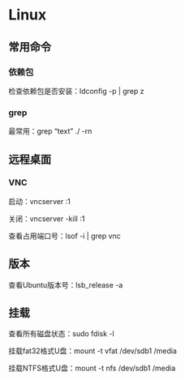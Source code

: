 # Linux

## 常用命令

### 依赖包

检查依赖包是否安装：ldconfig -p | grep z

### grep

最常用：grep “text” ./ -rn



## 远程桌面

### VNC

启动：vncserver :1

关闭：vncserver -kill :1

查看占用端口号：lsof -i | grep vnc

## 版本

查看Ubuntu版本号：lsb_release -a

## 挂载

查看所有磁盘状态：sudo fdisk -l

挂载fat32格式U盘：mount -t vfat /dev/sdb1 /media

挂载NTFS格式U盘：mount -t nfs /dev/sdb1 /media







